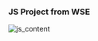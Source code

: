 ### JS Project from WSE
![js_content](https://github.com/aarifhsn/JS-Project-wse/assets/4521730/f761e1d1-0f65-4a6f-9208-8379163dc0a8)
